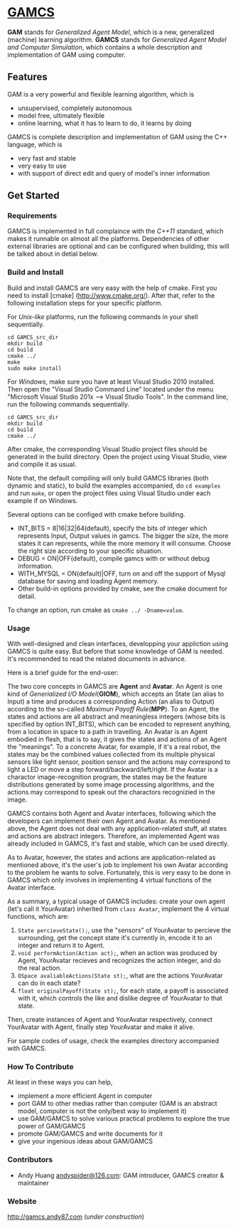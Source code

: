 # [GAMCS](https://github.com/andyspider/gamcs)

**GAM** stands for *Generalized Agent Model*, which is a new, generalized (machine) learning algorithm. **GAMCS** stands for *Generalized Agent Model and Computer Simulation*, which contains a whole description and implementation of GAM using computer.

## Features

GAM is a very powerful and flexible learning algorithm, which is

- unsupervised, completely autonomous 
- model free, ultimately flexible
- online learning, what it has to learn to do, it learns by doing

GAMCS is complete description and implementation of GAM using the C++ language, which is

- very fast and stable
- very easy to use
- with support of direct edit and query of model's inner information

## Get Started

### Requirements

GAMCS is implemented in full complaince with the _C++11_ standard, which makes it runnable on almost all the platforms. Dependencies of other external libraries are optional and can be configured when building, this will be talked about in detial below.

### Build and Install

Build and install GAMCS are very easy with the help of cmake. First you need to install [cmake] (http://www.cmake.org/). After that, refer to the following installation steps for your specific platform.

For _Unix-like_ platforms, run the following commands in your shell sequentially.

    cd GAMCS_src_dir
    mkdir build
    cd build
    cmake ../
    make
    sudo make install

For _Windows_, make sure you have at least Visual Studio 2010 installed. Then open the "Visual Studio Command Line" located under the menu "Microsoft Visual Studio 201x --> Visual Studio Tools". In the command line, run the following commands sequentially.

    cd GAMCS_src_dir
    mkdir build
    cd build
    cmake ../

After cmake, the corresponding Visual Studio project files should be generated in the build directory. Open the project using Visual Studio, view and compile it as usual.

Note that, the default compiling will only build GAMCS libraries (both dynamic and static), to build the examples accompanied, do `cd examples` and run `make`, or open the project files using Visual Studio under each example if on Windows.

Several options can be configed with cmake before building. 

- INT_BITS = 8|16|32|64(default), specify the bits of integer which represents Input, Output values in gamcs. The bigger the size, the more states it can represents, while the more memory it will consume. Choose the right size according to your specific situation.
- DEBUG = ON|OFF(default), compile gamcs with or without debug information.
- WITH_MYSQL = ON(default)|OFF, turn on and off the support of Mysql database for saving and loading Agent memory.
- Other build-in options provided by cmake, see the cmake document for detail.

To change an option, run cmake as `cmake ../ -Dname=value`. 

### Usage

With well-designed and clean interfaces, developping your appliction using GAMCS is quite easy. But before that some knowledge of GAM is needed. It's recommended to read the related documents in advance.

Here is a brief guide for the end-user:

The two core concepts in GAMCS are **Agent** and **Avatar**. An Agent is one kind of _Generialized I/O Model_(**GIOM**), which accepts an State (an alias to Input) a time and produces a corresponding Action (an alias to Output) according to the so-called _Maximun Payoff Rule_(**MPP**). To an Agent, the states and actions are all abstract and meaningless integers (whose bits is specified by option INT_BITS), which can be encoded to represent anything, from a location in space to a path in travelling. An Avatar is an Agent embodied in flesh, that is to say, it gives the states and actions of an Agent the "meanings". To a concrete Avatar, for example, if it's a real robot, the states may be the combined values collected from its multiple physical sensors like light sensor, position sensor and the actions may correspond to light a LED or move a step forward/backward/left/right. If the Avatar is a charactor image-recognition program, the states may be the feature distributions generated by some image processing algorithms, and the actions may correspond to speak out the charactors recognizied in the image.

GAMCS contains both Agent and Avatar interfaces, following which the developers can implement their own Agent and Avatar. As mentioned above, the Agent does not deal with any application-related stuff, all states and actions are abstract integers. Therefore, an implemented Agent was already included in GAMCS, it's fast and stable, which can be used directly.

As to Avatar, however, the states and actions are application-related as mentioned above, it's the user's job to implement his own Avatar according to the problem he wants to solve. Fortunately, this is very easy to be done in GAMCS which only involves in implementing 4 virtual functions of the Avatar interface.

As a summary, a typical usage of GAMCS includes: create your own agent (let's call it YourAvatar) inherited from `class Avatar`, implement the 4 virtual functions, which are:

1. `State percieveState();`, use the "sensors" of YourAvatar to percieve the surrounding, get the concept state it's currently in, encode it to an integer and return it to Agent.
2. `void performAction(Action act);`, when an action was produced by Agent, YourAvatar recieves and recognizes the action integer, and do the real action.
3. `OSpace avaliableActions(State st);`, what are the actions YourAvatar can do in each state?
4. `float originalPayoff(State st);`, for each state, a payoff is associated with it, which controls the like and dislike degree of YourAvatar to that state.

Then, create instances of Agent and YourAvatar respectively, connect YourAvatar with Agent, finally step YourAvatar and make it alive.

For sample codes of usage, check the examples directory accompanied with GAMCS.

### How To Contribute

At least in these ways you can help,

- implement a more efficient Agent in computer
- port GAM to other medias rather than computer (GAM is an abstract model, computer is not the only/best way to implement it)
- use GAM/GAMCS to solve various practical problems to explore the true power of GAM/GAMCS
- promote GAM/GAMCS and write documents for it
- give your ingenious ideas about GAM/GAMCS

### Contributors

- Andy Huang <andyspider@126.com>: GAM introducer, GAMCS creator & maintainer

### Website

http://gamcs.andy87.com (_under construction_)

